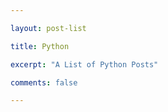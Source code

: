 ```yaml
---

layout: post-list

title: Python

excerpt: "A List of Python Posts"

comments: false

---
```


